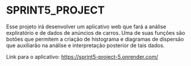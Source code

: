 # SPRINT5_PROJECT

Esse projeto irá desenvolver um aplicativo web que fará a análise expliratório e de dados de anúncios de carros. Uma de suas funções são botões que permitem a criação de histograma e diagramas de dispersão que auxiliarão na análise e interpretação posterior de tais dados. 

Link para o aplicativo: https://sprint5-project-5.onrender.com/